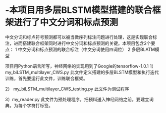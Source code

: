 # -本项目用多层BLSTM模型搭建的联合框架进行了中文分词和标点预测
中文分词和标点符号预测都可以被当做序列标注问题进行处理，这是实现联合标注，进而搭建联合框架同时进行中文分词和标点预测的关键。本项目包含2个要点：
1 中文分词和标点预测的联合标注（中文分词使用四词位）
2 多层BLATM模型



项目用Python语言所写，神经网络的实现用到了Google的tensorflow-1.0.1
1）my_biLSTM_multilayer_CWS.py 
此文件定义搭建的多层BLSTM模型和执行迭代训练，首先要运行此文件，训练联合框架。

2） my_biLSTM_multilayer_CWS_testing.py
此文件为测试程序

3）my_reader.py
此文件为预处理程序，把预料送入神经网络之前，要建立词典，为每个字符打标签。

